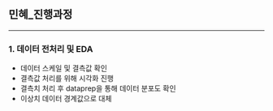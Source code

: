 ## 민혜_진행과정
---
### 1. 데이터 전처리 및 EDA
- 데이터 스케일 및 결측값 확인
- 결측값 처리를 위해 시각화 진행
- 결측치 처리 후 dataprep을 통해 데이터 분포도 확인
- 이상치 데이터 경계값으로 대체


